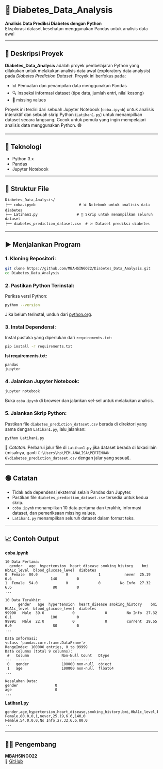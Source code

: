 # 📝 Diabetes_Data_Analysis

**Analisis Data Prediksi Diabetes dengan Python**  
Eksplorasi dataset kesehatan menggunakan Pandas untuk analisis data awal

---

## 📖 Deskripsi Proyek

**Diabetes_Data_Analysis** adalah proyek pembelajaran Python yang dilakukan untuk melakukan analisis data awal (exploratory data analysis) pada *Diabetes Prediction Dataset*. Proyek ini berfokus pada:

- 📊 Pemuatan dan penampilan data menggunakan Pandas  
- 🔍 Inspeksi informasi dataset (tipe data, jumlah entri, nilai kosong)  
- 🧹 missing values

Proyek ini terdiri dari sebuah Jupyter Notebook (`coba.ipynb`) untuk analisis interaktif dan sebuah skrip Python (`Latihan1.py`) untuk menampilkan dataset secara langsung. Cocok untuk pemula yang ingin mempelajari analisis data menggunakan Python. 🟢

---

## 🧠 Teknologi

- Python 3.x  
- Pandas  
- Jupyter Notebook

---

## 📂 Struktur File

```
Diabetes_Data_Analysis/
├── coba.ipynb                    # 📊 Notebook untuk analisis data diabetes
├── Latihan1.py                  # 📝 Skrip untuk menampilkan seluruh dataset
├── diabetes_prediction_dataset.csv  # 📈 Dataset prediksi diabetes
```

---

## ▶️ Menjalankan Program

### 1. Kloning Repositori:

```bash
git clone https://github.com/MBAHSINGO22/Diabetes_Data_Analysis.git
cd Diabetes_Data_Analysis
```

### 2. Pastikan Python Terinstal:

Periksa versi Python:

```bash
python --version
```

Jika belum terinstal, unduh dari [python.org](https://www.python.org/).

### 3. Instal Dependensi:

Instal pustaka yang diperlukan dari `requirements.txt`:

```bash
pip install -r requirements.txt
```

**Isi requirements.txt:**
```
pandas
jupyter
```

### 4. Jalankan Jupyter Notebook:

```bash
jupyter notebook
```

Buka `coba.ipynb` di browser dan jalankan sel-sel untuk melakukan analisis.

### 5. Jalankan Skrip Python:

Pastikan file `diabetes_prediction_dataset.csv` berada di direktori yang sama dengan `Latihan1.py`, lalu jalankan:

```bash
python Latihan1.py
```

📌 *Catatan:* Perbarui jalur file di `Latihan1.py` jika dataset berada di lokasi lain (misalnya, ganti `C:\Users\hp\PEM.ANALISA\PERTEMUAN 6\diabetes_prediction_dataset.csv` dengan jalur yang sesuai).

---

## 🟢 Catatan

- Tidak ada dependensi eksternal selain Pandas dan Jupyter.  
- Pastikan file `diabetes_prediction_dataset.csv` tersedia untuk kedua skrip.  
- `coba.ipynb` menampilkan 10 data pertama dan terakhir, informasi dataset, dan pemeriksaan missing values.  
- `Latihan1.py` menampilkan seluruh dataset dalam format teks.

---

## 📈 Contoh Output

**coba.ipynb**
```
10 Data Pertama:
  gender   age  hypertension  heart_disease smoking_history    bmi  HbA1c_level  blood_glucose_level  diabetes
0  Female  80.0             0              1           never  25.19          6.6                  140         0
1  Female  54.0             0              0         No Info  27.32          6.6                   80         0
...

10 Data Terakhir:
      gender   age  hypertension  heart_disease smoking_history    bmi  HbA1c_level  blood_glucose_level  diabetes
99990   Male  39.0             0              0         No Info  27.32          6.1                  100         0
99991   Male  22.0             0              0         current  29.65          6.0                   80         0
...

Data Informasi:
<class 'pandas.core.frame.DataFrame'>
RangeIndex: 100000 entries, 0 to 99999
Data columns (total 9 columns):
 #   Column               Non-Null Count   Dtype  
---  ------               --------------   -----  
 0   gender               100000 non-null  object 
 1   age                  100000 non-null  float64
...

Kesalahan Data:
gender                 0
age                    0
...
```

**Latihan1.py**
```
gender,age,hypertension,heart_disease,smoking_history,bmi,HbA1c_level,blood_glucose_level,diabetes
Female,80.0,0,1,never,25.19,6.6,140,0
Female,54.0,0,0,No Info,27.32,6.6,80,0
...
```

---

## 👨‍💻 Pengembang

**MBAHSINGO22**  
🔗 [GitHub](https://github.com/MBAHSINGO22)
